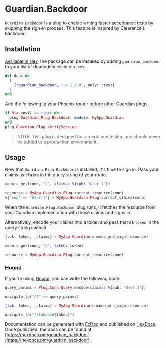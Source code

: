 # Guardian.Backdoor

`Guardian.Backdoor` is a plug to enable writing faster acceptance tests by skipping the sign-in process. This feature is inspired by Clearance’s backdoor.

## Installation

[Available in Hex](https://hex.pm/packages/guardian_backdoor), the package can be installed
by adding `guardian_backdoor` to your list of dependencies in `mix.exs`:

```elixir
def deps do
  [
    {:guardian_backdoor, "~> 1.0.0", only: :test}
  ]
end
```

Add the following to your Phoenix router before other Guardian plugs.

```elixir
if Mix.env() == :test do
  plug Guardian.Plug.Backdoor, module: MyApp.Guardian
end
plug Guardian.Plug.VerifySession
```

> NOTE: This plug is designed for acceptance testing and should never be added
> to a production environment.

## Usage

Now that `Guardian.Plug.Backdoor` is installed, it's time to sign in. Pass your
claims as `claims` in the query string of your route.

```elixir
conn = get(conn, "/", claims: %{sub: "User:1"})

resource = MyApp.Guardian.Plug.current_resource(conn)
%{"sub" => "User:1"} = MyApp.Guardian.Plug.current_claims(conn)
```

When the `Guardian.Plug.Backdoor` plug runs, it fetches the resource from your
Guardian implementation with those claims and signs in.

Alternatively, encode your claims into a token and pass that as `token` in the
query string instead.

```elixir
{:ok, token, _claims} = MyApp.Guardian.encode_and_sign(resource)

conn = get(conn, "/", token: token)

resource = MyApp.Guardian.Plug.current_resource(conn)
```

### Hound

If you're using [Hound](https://github.com/HashNuke/hound), you can write the following code.

```elixir
query_params = Plug.Conn.Query.encode(claims: %{sub: "User:1"})

navigate_to("/?" <> query_params)
```

```elixir
{:ok, token, _claims} = MyApp.Guardian.encode_and_sign(resource)

navigate_to("/?token=#{token}")
```

Documentation can be generated with [ExDoc](https://github.com/elixir-lang/ex_doc)
and published on [HexDocs](https://hexdocs.pm). Once published, the docs can
be found at [https://hexdocs.pm/guardian_backdoor](https://hexdocs.pm/guardian_backdoor).

